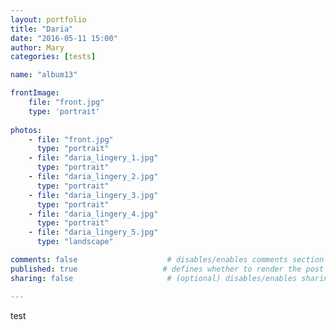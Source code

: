 ```yaml
---
layout: portfolio
title: "Daria"
date: "2016-05-11 15:00"
author: Mary
categories: [tests]

name: "album13"

frontImage: 
    file: "front.jpg"
    type: 'portrait'
      
photos: 
    - file: "front.jpg"
      type: "portrait" 
    - file: "daria_lingery_1.jpg"
      type: "portrait" 
    - file: "daria_lingery_2.jpg"
      type: "portrait" 
    - file: "daria_lingery_3.jpg"
      type: "portrait" 
    - file: "daria_lingery_4.jpg"
      type: "portrait" 
    - file: "daria_lingery_5.jpg"
      type: "landscape"

comments: false                    # disables/enables comments section for the post
published: true                   # defines whether to render the post in 'generate' mode
sharing: false                     # (optional) disables/enables sharing options for the post, 'true' is by default

---
```


<!--more-->

<span>
test
</span>





